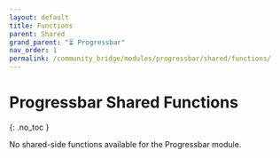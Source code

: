 ```yaml
---
layout: default
title: Functions
parent: Shared
grand_parent: "⏳ Progressbar"
nav_order: 1
permalink: /community_bridge/modules/progressbar/shared/functions/
---
```


# Progressbar Shared Functions
{: .no_toc }

No shared-side functions available for the Progressbar module.